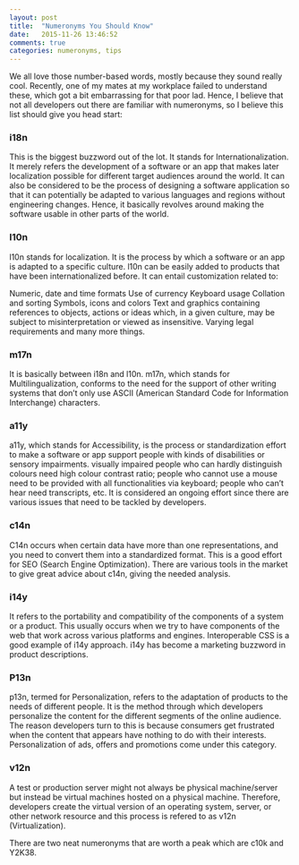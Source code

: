 ```yaml
---
layout: post
title:  "Numeronyms You Should Know"
date:   2015-11-26 13:46:52
comments: true
categories: numeronyms, tips
---
```



We all love those number-based words, mostly because they sound really cool. Recently, one of my mates at my workplace failed to understand these, which got a bit embarrassing for that poor lad. Hence, I believe that not all developers out there are familiar with numeronyms, so I believe this list should give you head start:

### i18n

This is the biggest buzzword out of the lot. It stands for Internationalization. It merely refers the development of a software or an app that makes later localization possible for different target audiences around the world. It can also be considered to be the process of designing a software application so that it can potentially be adapted to various languages and regions without engineering changes. Hence, it basically revolves around making the software usable in other parts of the world.

### l10n

l10n stands for localization. It is the process by which a software or an app is adapted to a specific culture. l10n can be easily added to products that have been internationalized before.
It can entail customization related to:

Numeric, date and time formats
Use of currency
Keyboard usage
Collation and sorting
Symbols, icons and colors
Text and graphics containing references to objects, actions or ideas which, in a given culture, may be subject to misinterpretation or viewed as insensitive.
Varying legal requirements
and many more things.

### m17n

It is basically between i18n and l10n. m17n, which stands for Multilingualization, conforms to the need for the support of other writing systems that don’t only use ASCII (American Standard Code for Information Interchange) characters.

### a11y

a11y, which stands for Accessibility, is the process or standardization effort to make a software or app support people with kinds of disabilities or sensory impairments. visually impaired people who can hardly distinguish colours need high colour contrast ratio; people who cannot use a mouse need to be provided with all functionalities via keyboard; people who can’t hear need transcripts, etc. It is considered an ongoing effort since there are various issues that need to be tackled by developers.

### c14n

C14n occurs when certain data have more than one representations, and you need to convert them into a standardized format. This is a good effort for SEO (Search Engine Optimization). There are various tools in the market to give great advice about c14n, giving the needed analysis.

### i14y

It refers to the portability and compatibility of the components of a system or a product. This usually occurs when we try to have components of the web that work across various platforms and engines. Interoperable CSS is a good example of i14y approach. i14y has become a marketing buzzword in product descriptions.

### P13n

p13n, termed for Personalization, refers to the adaptation of products to the needs of different people. It is the method through which developers personalize the content for the different segments of the online audience. The reason developers turn to this is because consumers get frustrated when the content that appears have nothing to do with their interests. Personalization of ads, offers and promotions come under this category.

### v12n

A test or production server might not always be physical machine/server but instead be virtual machines hosted on a physical machine. Therefore, developers create the virtual version of an operating system, server, or other network resource and this process is refered to as v12n (Virtualization).

There are two neat numeronyms that are worth a peak which are c10k and Y2K38.